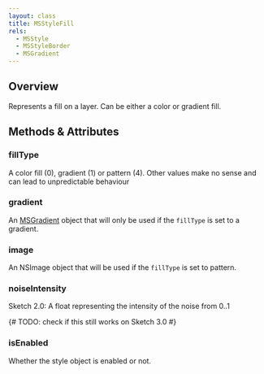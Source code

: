 ```yaml
---
layout: class
title: MSStyleFill
rels:
  - MSStyle
  - MSStyleBorder
  - MSGradient
---
```


## Overview

Represents a fill on a layer. Can be either a color or gradient fill.

## Methods & Attributes

### fillType

A color fill (0), gradient (1) or pattern (4). Other values make no sense and can lead to unpredictable behaviour

### gradient

An [MSGradient]({{site.baseurl}}/docs/MSGradient) object that will only be used if the `fillType` is set to a gradient.

### image

An NSImage object that will be used if the `fillType` is set to pattern.

### noiseIntensity

Sketch 2.0: A float representing the intensity of the noise from 0..1

{# TODO: check if this still works on Sketch 3.0 #}

### isEnabled

Whether the style object is enabled or not.
